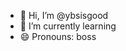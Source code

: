 - 👋 Hi, I’m @ybsisgood
- 🌱 I’m currently learning
- 😄 Pronouns: boss

<!---
ybsisgood/ybsisgood is a ✨ special ✨ repository because its `README.md` (this file) appears on your GitHub profile.
You can click the Preview link to take a look at your changes.
--->
